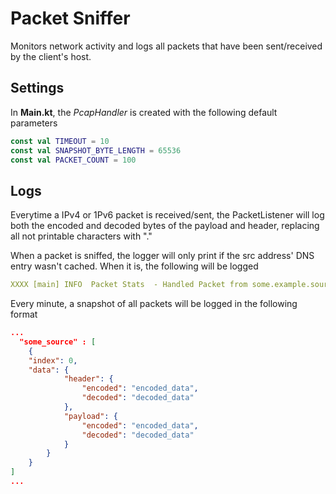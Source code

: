
# Packet Sniffer

Monitors network activity and logs all packets that have been sent/received by the client's host.




## Settings

In **Main.kt**, the *PcapHandler* is created with the following default parameters

```kotlin
const val TIMEOUT = 10
const val SNAPSHOT_BYTE_LENGTH = 65536
const val PACKET_COUNT = 100
```



## Logs

Everytime a IPv4 or 1Pv6 packet is received/sent, the PacketListener will log both the encoded and decoded bytes of the payload and header, replacing all not printable characters with "."

When a packet is sniffed, the logger will only print if the src address' DNS entry wasn't cached. When it is, the following will be logged

```yaml
XXXX [main] INFO  Packet Stats  - Handled Packet from some.example.source
```
Every minute, a snapshot of all packets will be logged in the following format
```json
...
  "some_source" : [
    {
    "index": 0,
    "data": {
            "header": {
                "encoded": "encoded_data",
                "decoded": "decoded_data"
            },
            "payload": {
                "encoded": "encoded_data",
                "decoded": "decoded_data"
            }
        }
    }
]
...
```
